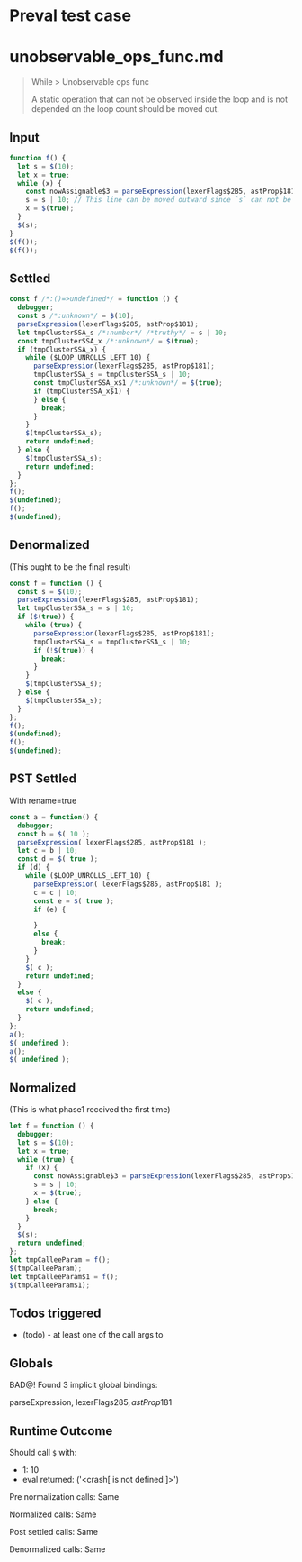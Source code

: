 # Preval test case

# unobservable_ops_func.md

> While > Unobservable ops func
>
> A static operation that can not be observed inside the loop and is not depended on the loop count should be moved out.

## Input

`````js filename=intro
function f() {
  let s = $(10);
  let x = true;
  while (x) {
    const nowAssignable$3 = parseExpression(lexerFlags$285, astProp$181);
    s = s | 10; // This line can be moved outward since `s` can not be observed
    x = $(true);
  }
  $(s);
}
$(f());
$(f());
`````


## Settled


`````js filename=intro
const f /*:()=>undefined*/ = function () {
  debugger;
  const s /*:unknown*/ = $(10);
  parseExpression(lexerFlags$285, astProp$181);
  let tmpClusterSSA_s /*:number*/ /*truthy*/ = s | 10;
  const tmpClusterSSA_x /*:unknown*/ = $(true);
  if (tmpClusterSSA_x) {
    while ($LOOP_UNROLLS_LEFT_10) {
      parseExpression(lexerFlags$285, astProp$181);
      tmpClusterSSA_s = tmpClusterSSA_s | 10;
      const tmpClusterSSA_x$1 /*:unknown*/ = $(true);
      if (tmpClusterSSA_x$1) {
      } else {
        break;
      }
    }
    $(tmpClusterSSA_s);
    return undefined;
  } else {
    $(tmpClusterSSA_s);
    return undefined;
  }
};
f();
$(undefined);
f();
$(undefined);
`````


## Denormalized
(This ought to be the final result)

`````js filename=intro
const f = function () {
  const s = $(10);
  parseExpression(lexerFlags$285, astProp$181);
  let tmpClusterSSA_s = s | 10;
  if ($(true)) {
    while (true) {
      parseExpression(lexerFlags$285, astProp$181);
      tmpClusterSSA_s = tmpClusterSSA_s | 10;
      if (!$(true)) {
        break;
      }
    }
    $(tmpClusterSSA_s);
  } else {
    $(tmpClusterSSA_s);
  }
};
f();
$(undefined);
f();
$(undefined);
`````


## PST Settled
With rename=true

`````js filename=intro
const a = function() {
  debugger;
  const b = $( 10 );
  parseExpression( lexerFlags$285, astProp$181 );
  let c = b | 10;
  const d = $( true );
  if (d) {
    while ($LOOP_UNROLLS_LEFT_10) {
      parseExpression( lexerFlags$285, astProp$181 );
      c = c | 10;
      const e = $( true );
      if (e) {

      }
      else {
        break;
      }
    }
    $( c );
    return undefined;
  }
  else {
    $( c );
    return undefined;
  }
};
a();
$( undefined );
a();
$( undefined );
`````


## Normalized
(This is what phase1 received the first time)

`````js filename=intro
let f = function () {
  debugger;
  let s = $(10);
  let x = true;
  while (true) {
    if (x) {
      const nowAssignable$3 = parseExpression(lexerFlags$285, astProp$181);
      s = s | 10;
      x = $(true);
    } else {
      break;
    }
  }
  $(s);
  return undefined;
};
let tmpCalleeParam = f();
$(tmpCalleeParam);
let tmpCalleeParam$1 = f();
$(tmpCalleeParam$1);
`````


## Todos triggered


- (todo) - at least one of the call args to


## Globals


BAD@! Found 3 implicit global bindings:

parseExpression, lexerFlags$285, astProp$181


## Runtime Outcome


Should call `$` with:
 - 1: 10
 - eval returned: ('<crash[ <ref> is not defined ]>')

Pre normalization calls: Same

Normalized calls: Same

Post settled calls: Same

Denormalized calls: Same
